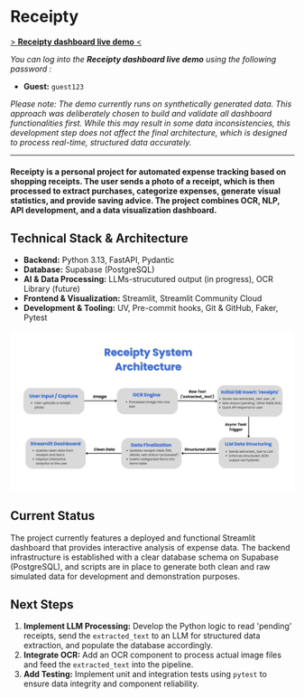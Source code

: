 # Receipty

[> **Receipty dashboard live demo** <](https://receipty-paul-lch.streamlit.app/)

*You can log into the **Receipty dashboard live demo** using the following password :*
- **Guest:** `guest123`

*Please note: The demo currently runs on synthetically generated data. This approach was deliberately chosen to build and validate all dashboard functionalities first. While this may result in some data inconsistencies, this development step does not affect the final architecture, which is designed to process real-time, structured data accurately.*

---

#### **Receipty** is a personal project for automated expense tracking based on shopping receipts. The user sends a photo of a receipt, which is then processed to extract purchases, categorize expenses, generate visual statistics, and provide saving advice. The project combines OCR, NLP, API development, and a data visualization dashboard.

## Technical Stack & Architecture

* **Backend:** Python 3.13, FastAPI, Pydantic
* **Database:** Supabase (PostgreSQL)
* **AI & Data Processing:** LLMs-strucutured output (in progress), OCR Library (future)
* **Frontend & Visualization:** Streamlit, Streamlit Community Cloud
* **Development & Tooling:** UV, Pre-commit hooks, Git & GitHub, Faker, Pytest

![Receipty Architecture](/assets/receipty_architecture.jpg)

## Current Status

The project currently features a deployed and functional Streamlit dashboard that provides interactive analysis of expense data. The backend infrastructure is established with a clear database schema on Supabase (PostgreSQL), and scripts are in place to generate both clean and raw simulated data for development and demonstration purposes.


## Next Steps

1.  **Implement LLM Processing:** Develop the Python logic to read 'pending' receipts, send the `extracted_text` to an LLM for structured data extraction, and populate the database accordingly.
2.  **Integrate OCR:** Add an OCR component to process actual image files and feed the `extracted_text` into the pipeline.
3.  **Add Testing:** Implement unit and integration tests using `pytest` to ensure data integrity and component reliability.
